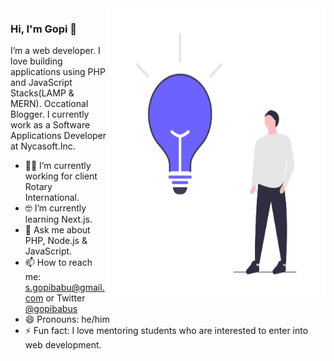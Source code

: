 <img align="right" src="https://github.com/gopibabus/gopibabus/blob/master/undraw_lightbulb_moment.PNG" alt="undraw lightbulb moment" width=350px height=465px/>

### Hi, I'm Gopi 👋

I’m a web developer. I love building applications using PHP and JavaScript Stacks(LAMP & MERN). Occational Blogger. I currently work as a Software Applications Developer at Nycasoft.Inc.

- 👨‍💻  I’m currently working for client Rotary International.
- 🤓 I’m currently learning Next.js.
- 💬  Ask me about PHP, Node.js & JavaScript.
- 📫  How to reach me: s.gopibabu@gmail.com or Twitter [@gopibabus](twitter.com/gopibabus)
- 😄  Pronouns: he/him
- ⚡  Fun fact: I love mentoring students who are interested to enter into web development.
